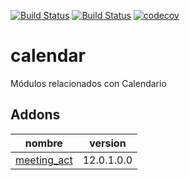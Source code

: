 [![Build Status](https://runbot.nodrizatech.com/runbot/badge/30/12.0.svg)](https://runbot.nodrizatech.com/runbot/repo/https-github-com-odoonodrizatech-calendar-30)
[![Build Status](https://travis-ci.org/OdooNodrizaTech/calendar.svg?branch=12.0)](https://travis-ci.org/OdooNodrizaTech/calendar)
[![codecov](https://codecov.io/gh/OdooNodrizaTech/calendar/branch/12.0/graph/badge.svg)](https://codecov.io/gh/OdooNodrizaTech/calendar)

calendar
=========
Módulos relacionados con Calendario


Addons
----------------
nombre | version
--- | ---
[meeting_act](meeting_act/) | 12.0.1.0.0
